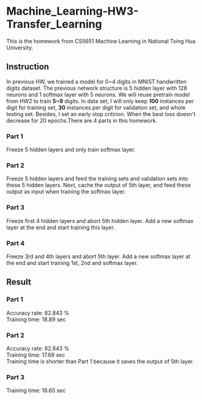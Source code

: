 # Machine_Learning-HW3-Transfer_Learning
This is the homework from CS5651 Machine Learning in National Tsing Hua University.

## Instruction
In previous HW, we trained a model for 0\~4 digits in MNIST handwritten digits dataset. The previous network structure is 5 hidden layer with 128 neurons and 1 softmax layer with 5 neurons. We will reuse pretrain model from HW2 to train **5\~9** digits. In data set, I will only keep **100** instances per digit for training set, **30** instances per digit for validation set, and whole testing set. Besides, I set an early stop critirion. When the best loss doesn't decrease for 20 epochs.There are 4 parts in this homework. </br>
### Part 1
Freeze 5 hidden layers and only train softmax layer.

### Part 2
Freeze 5 hidden layers and feed the training sets and validation sets into these 5 hidden layers. Next, cache the output of 5th layer, and feed these output as input when training the softmax layer.

### Part 3
Freeze first 4 hidden layers and abort 5th hidden layer. Add a new softmax layer at the end and start training this layer.

### Part 4
Freeze 3rd and 4th layers and abort 5th layer. Add a new softmax layer at the end and start training 1st, 2nd and softmax layer.

## Result
### Part 1
Accuracy rate: 82.843 % </br>
Training time: 18.89 sec

### Part 2
Accuracy rate: 82.843 % </br>
Training time: 17.69 sec </br>
Training time is shorter than Part 1 because it saves the output of 5th layer.

### Part 3
Training time: 18.65 sec

